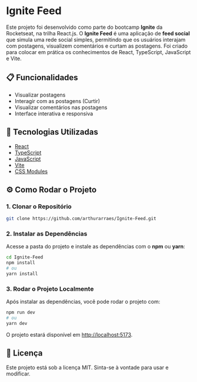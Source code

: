 
# Ignite Feed

Este projeto foi desenvolvido como parte do bootcamp **Ignite** da Rocketseat, na trilha React.js. O **Ignite Feed** é uma aplicação de **feed social** que simula uma rede social simples, permitindo que os usuários interajam com postagens, visualizem comentários e curtam as postagens. Foi criado para colocar em prática os conhecimentos de React, TypeScript, JavaScript e Vite.

## 📋 Funcionalidades

- Visualizar postagens
- Interagir com as postagens (Curtir)
- Visualizar comentários nas postagens
- Interface interativa e responsiva

## 🚀 Tecnologias Utilizadas

- [React](https://reactjs.org/)
- [TypeScript](https://www.typescriptlang.org/)
- [JavaScript](https://www.javascript.com/)
- [Vite](https://vitejs.dev/)
- [CSS Modules](https://github.com/css-modules/css-modules)

## ⚙️ Como Rodar o Projeto

### 1. Clonar o Repositório

```bash
git clone https://github.com/arthurarraes/Ignite-Feed.git
```

### 2. Instalar as Dependências

Acesse a pasta do projeto e instale as dependências com o **npm** ou **yarn**:

```bash
cd Ignite-Feed
npm install
# ou
yarn install
```

### 3. Rodar o Projeto Localmente

Após instalar as dependências, você pode rodar o projeto com:

```bash
npm run dev
# ou
yarn dev
```

O projeto estará disponível em [http://localhost:5173](http://localhost:5173).

## 📝 Licença

Este projeto está sob a licença MIT. Sinta-se à vontade para usar e modificar.
